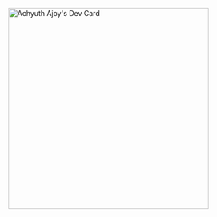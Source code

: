 <a href="https://app.daily.dev/achyuthajoy"><img src="https://api.daily.dev/devcards/c8d46ff59d47458e886eac785c8dd562.png?r=cqf" width="400" alt="Achyuth Ajoy's Dev Card"/></a>
